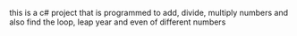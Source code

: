 this is a c# project that is programmed to add, divide, multiply numbers and also find the loop, leap year and even of different numbers 
